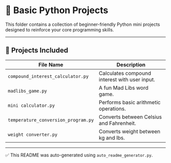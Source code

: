 # 🐍 Basic Python Projects

This folder contains a collection of beginner-friendly Python mini projects designed to reinforce your core programming skills.

---

## 📁 Projects Included

| File Name               | Description                            |
|-------------------------|----------------------------------------|
| `compound_interest_calculator.py` | Calculates compound interest with user input. |
| `madlibs_game.py` | A fun Mad Libs word game. |
| `mini calculator.py` | Performs basic arithmetic operations. |
| `temperature_conversion_program.py` | Converts between Celsius and Fahrenheit. |
| `weight converter.py` | Converts weight between kg and lbs. |

---

✅ This README was auto-generated using `auto_readme_generator.py`.
